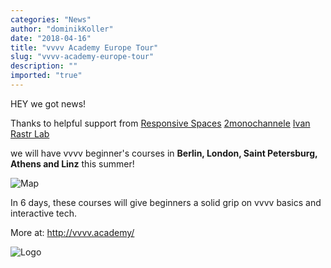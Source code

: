 ```yaml
---
categories: "News"
author: "dominikKoller"
date: "2018-04-16"
title: "vvvv Academy Europe Tour"
slug: "vvvv-academy-europe-tour"
description: ""
imported: "true"
---
```



HEY we got news!

Thanks to helpful support from
[Responsive Spaces](https://www.re-spaces.com/)
[2monochannele](http://www.2monochannels.com/)
[Ivan Rastr Lab](http://ivanrastr.com/)

we will have vvvv beginner's courses in 
**Berlin, London, Saint Petersburg, Athens and Linz** this summer!

![Map](EuropeTourMap.png) 

In 6 days, these courses will give beginners a solid grip on vvvv basics and interactive tech.

More at:
http://vvvv.academy/



![Logo](vvvv-academy_logo_quarter_2.png) 


